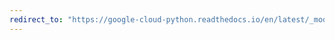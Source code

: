 ```yaml
---
redirect_to: "https://google-cloud-python.readthedocs.io/en/latest/_modules/google/cloud/spanner_v1/database.html"
---
```


